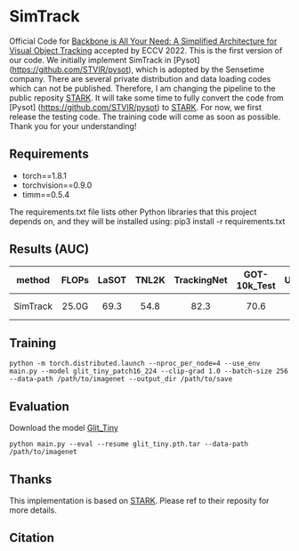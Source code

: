 SimTrack
=========================================
Official Code for [Backbone is All Your Need: A Simplified Architecture for Visual Object Tracking](https://arxiv.org/abs/2107.02960) accepted by ECCV 2022.
This is the first version of our code.
We initially implement SimTrack in [Pysot] (https://github.com/STVIR/pysot), which is adopted by the Sensetime company. 
There are several private distribution and data loading codes which can not be published.
Therefore, I am changing the pipeline to the public reposity [STARK](https://github.com/researchmm/Stark).
It will take some time to fully convert the code from [Pysot] (https://github.com/STVIR/pysot) to [STARK](https://github.com/researchmm/Stark).
For now, we first release the testing code. The training code will come as soon as possible. Thank you for your understanding!

## Requirements
- torch==1.8.1
- torchvision==0.9.0
- timm==0.5.4

The requirements.txt file lists other Python libraries that this project depends on, and they will be installed using:
pip3 install -r requirements.txt

## Results (AUC)
|method|  FLOPs    |   LaSOT | TNL2K | TrackingNet | GOT-10k_Test | UAV123  | model|
|:------:|:-----:|:-----:|:-----:|:------:|:------:|:------:|:------:|
|SimTrack| 25.0G | 69.3 | 54.8 | 82.3 | 70.6 | 69.8| [Sim-B/16](https://drive.google.com/file/d/1ryxn9TEwnoDTTQxv5JMyWpvU2OuOMLqL/view?usp=sharing)|


## Training
```
python -m torch.distributed.launch --nproc_per_node=4 --use_env main.py --model glit_tiny_patch16_224 --clip-grad 1.0 --batch-size 256 --data-path /path/to/imagenet --output_dir /path/to/save
```

## Evaluation
Download the model [Glit_Tiny](https://drive.google.com/file/d/1ryxn9TEwnoDTTQxv5JMyWpvU2OuOMLqL/view?usp=sharing)
```
python main.py --eval --resume glit_tiny.pth.tar --data-path /path/to/imagenet

```

## Thanks
This implementation is based on [STARK](https://github.com/researchmm/Stark). Please ref to their reposity for more details.

## Citation
